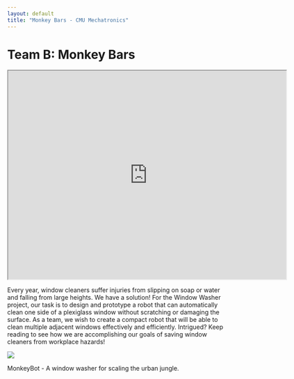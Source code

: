 ```yaml
---
layout: default
title: "Monkey Bars - CMU Mechatronics"
---
```


# Team B: Monkey Bars #

<iframe src="https://drive.google.com/file/d/0B48Hm2AZ_VIRd1RZbjlDWmhXdXM/preview" width="640" height="480"></iframe>

Every year, window cleaners suffer injuries from slipping on soap or water and falling from large heights. We have a solution! For the Window Washer project, our task is to design and prototype a robot that can automatically clean one side of a plexiglass window without scratching or damaging the surface. As a team, we wish to create a compact robot that will be able to clean multiple adjacent windows effectively and efficiently. Intrigued? Keep reading to see how we are accomplishing our goals of saving window cleaners from workplace hazards!

<img src="../images/home_monkeybot1.JPG" />

MonkeyBot - A window washer for scaling the urban jungle.


